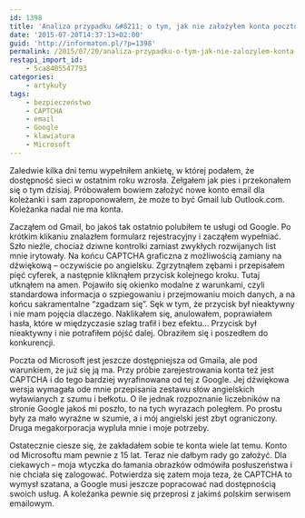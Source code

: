 ```yaml
---
id: 1398
title: 'Analiza przypadku &#8211; o tym, jak nie założyłem konta pocztowego w dwóch najpopularniejszych serwisach'
date: '2015-07-20T14:37:13+02:00'
guid: 'http://informaton.pl/?p=1398'
permalink: /2015/07/20/analiza-przypadku-o-tym-jak-nie-zalozylem-konta-pocztowego-w-dwoch-najpopularniejszych-serwisach/
restapi_import_id:
    - 5ca8405547793
categories:
    - artykuły
tags:
    - bezpieczeństwo
    - CAPTCHA
    - email
    - Google
    - klawiatura
    - Microsoft
---
```


Zaledwie kilka dni temu wypełniłem ankietę, w której podałem, że dostępność sieci w ostatnim roku wzrosła. Zełgałem jak pies i przekonałem się o tym dzisiaj. Próbowałem bowiem założyć nowe konto email dla koleżanki i sam zaproponowałem, że może to być Gmail lub Outlook.com. Koleżanka nadal nie ma konta.

Zacząłem od Gmail, bo jakoś tak ostatnio polubiłem te usługi od Google. Po krótkim klikaniu znalazłem formularz rejestracyjny i zacząłem wypełniać. Szło nieźle, chociaż dziwne kontrolki zamiast zwykłych rozwijanych list mnie irytowały. Na końcu CAPTCHA graficzna z możliwością zamiany na dźwiękową – oczywiście po angielsku. Zgrzytnąłem zębami i przepisałem pięć cyferek, a następnie kliknąłem przycisk kolejnego kroku. Tutaj utknąłem na amen. Pojawiło się okienko modalne z warunkami, czyli standardowa informacja o szpiegowaniu i przejmowaniu moich danych, a na końcu sakramentalne “zgadzam się”. Sęk w tym, że przycisk był nieaktywny i nie mam pojęcia dlaczego. Naklikałem się, anulowałem, poprawiałem hasła, które w międzyczasie szlag trafił i bez efektu… Przycisk był nieaktywny i nie potrafiłem pójść dalej. Obraziłem się i poszedłem do konkurencji.

Poczta od Microsoft jest jeszcze dostępniejsza od Gmaila, ale pod warunkiem, że już się ją ma. Przy próbie zarejestrowania konta też jest CAPTCHA i do tego bardziej wyrafinowana od tej z Google. Jej dźwiękowa wersja wymagała ode mnie przepisania zestawu słów angielskich wyławianych z szumu i bełkotu. O ile jednak rozpoznanie liczebników na stronie Google jakoś mi poszło, to na tych wyrazach poległem. Po prostu były za mało wyraźne w szumie, a i mój angielski jest zbyt ograniczony. Druga megakorporacja wypluła mnie i moje potrzeby.

Ostatecznie ciesze się, że zakładałem sobie te konta wiele lat temu. Konto od Microsoftu mam pewnie z 15 lat. Teraz nie dałbym rady go założyć. Dla ciekawych – moja wtyczka do łamania obrazków odmówiła posłuszeństwa i nie chciała się zalogować. Potwierdza się zatem moja teza, że CAPTCHA to wymysł szatana, a Google musi jeszcze popracować nad dostępnością swoich usług. A koleżanka pewnie się przeprosi z jakimś polskim serwisem emailowym.
